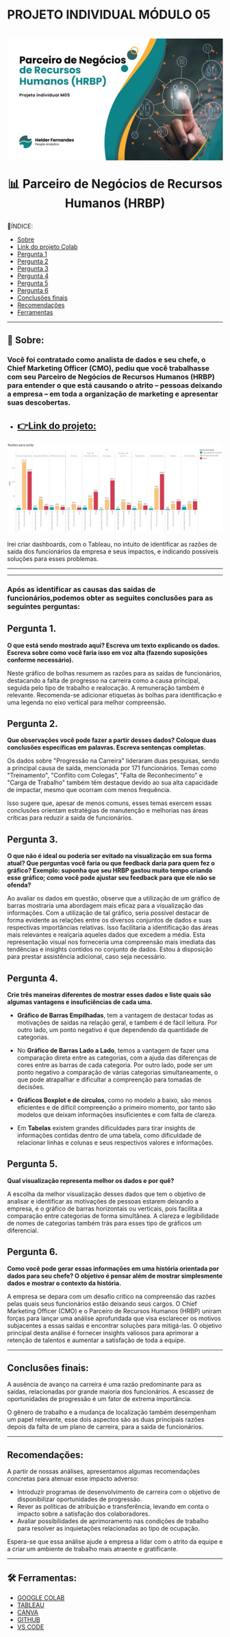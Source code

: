 # PROJETO INDIVIDUAL MÓDULO 05
 <h1 align= "center"> 
    <img src= "PROJETO 05.png.png"/> 
<p> 📊 Parceiro de Negócios de Recursos Humanos (HRBP) </p>
</h1>

📃ÍNDICE:

* [Sobre](#-sobre)
* [Link do projeto Colab](#-link-do-projeto)
* [Pergunta 1](#-pergunta-1)
* [Pergunta 2](#-pergunta-2)
* [Pergunta 3](#-pergunta-3)
* [Pergunta 4](#-pergunta-4)
* [Pergunta 5](#-pergunta-5)
* [Pergunta 6](#-pergunta-6)
* [Conclusões finais](#-conclusões-finais)
* [Recomendações](#-recomendações)
* [Ferramentas](#-ferramentas)

***
## 📝 Sobre:
### Você foi contratado como analista de dados e seu chefe, o Chief Marketing Officer (CMO), pediu que você trabalhasse com seu Parceiro de **Negócios de Recursos Humanos (HRBP)** para entender o que está causando o atrito – pessoas deixando a empresa – em toda a organização de marketing e apresentar suas descobertas.


- ## [👉Link do projeto:](https://colab.research.google.com/drive/1id4kAq8vZl_tIGYnDqgI5wwDQ_rPnQrf#scrollTo=bAgJBZjKArwX)

<img src= "histograma 01.png.png"/>

Irei criar dashboards, com o Tableau, no intuito de identificar as
razões de saída dos funcionários da empresa e seus impactos, e indicando
possíveis soluções para esses problemas.

***
***

### Após as identificar as causas das saidas de funcionários,podemos obter as seguites conclusões para as seguintes perguntas:

## Pergunta 1.
**O que está sendo mostrado aqui? Escreva um texto explicando os dados. Escreva sobre como você faria isso em voz alta (fazendo suposições conforme necessário).**


Neste gráfico de bolhas resumem as razões para as saídas de funcionários, destacando a falta de progresso na carreira como a causa principal, seguida pelo tipo de trabalho e realocação. A remuneração também é relevante. Recomenda-se adicionar etiquetas às bolhas para identificação e uma legenda no eixo vertical para melhor compreensão. 


## Pergunta 2.
**Que observações você pode fazer a partir desses dados? Coloque duas conclusões específicas em palavras. Escreva sentenças completas.**

Os dados sobre "Progressão na Carreira" lideraram duas pesquisas, sendo a principal causa de saída, mencionada por 171 funcionários. Temas como "Treinamento", "Conflito com Colegas", "Falta de Reconhecimento" e "Carga de Trabalho" também têm destaque devido ao sua alta capacidade de impactar, mesmo que ocorram com menos frequência. 

Isso sugere que, apesar de menos comuns, esses temas exercem essas conclusões orientam estratégias de manutenção e melhorias nas áreas críticas para reduzir a saída de funcionários.

## Pergunta 3.
**O que não é ideal ou poderia ser evitado na visualização em sua forma atual? Que perguntas você faria ou que feedback daria para quem fez o gráfico? Exemplo: suponha que seu HRBP gastou muito tempo criando esse gráfico; como você pode ajustar seu feedback para que ele não se ofenda?**

Ao avaliar os dados em questão, observe que a utilização de um gráfico de barras mostraria uma abordagem mais eficaz para a visualização das informações. Com a utilização de tal gráfico, seria possível destacar de forma evidente as relações entre os diversos conjuntos de dados e suas respectivas importâncias relativas. Isso facilitaria a identificação das áreas mais relevantes e realçaria aqueles dados que excedem a média. Esta representação visual nos forneceria uma compreensão mais imediata das tendências e insights contidos no conjunto de dados. Estou à disposição para prestar assistência adicional, caso seja necessário.

## Pergunta 4.
**Crie três maneiras diferentes de mostrar esses dados e liste quais são algumas vantagens e insuficiências de cada uma.**

- **Gráfico de Barras Empilhadas**, tem a vantagem de destacar todas as motivações 
de saidas na relação geral, e tambem é de fácil leitura.
Por outro lado, um ponto negativo é que dependendo da quantidade de categorias.

- No **Gráfico de Barras Lado a Lado**, temos a vantagem de fazer uma comparação direta entre as categorias, com a ajuda das diferenças de cores entre as barras de cada categoria. Por outro lado, pode ser um ponto negativo a comparação de várias categorias simultaneamente, o que pode atrapalhar e dificultar a compreenção para tomadas de decisões. 

- **Gráficos Boxplot e de circulos**, como no modelo a baixo, são menos eficientes e de difícil compreenção a primeiro momento, por tanto são modelos que deixam informações insuficientes e com falta de clareza.

- Em **Tabelas** existem grandes dificuldades para tirar insights de informações contidas dentro de uma tabela, como dificuldade de relacionar linhas e colunas e seus respectivos valores e informações.

## Pergunta 5.
**Qual visualização representa melhor os dados e por quê?**

A escolha da melhor visualização desses dados que tem o objetivo de analisar e identificar as motivações de pessoas estarem deixando a empresa, é o gráfico de barras horizontais ou verticais, pois facilita a comparação entre categorias de 
forma simultânea. 
A clareza e legibilidade de nomes de categorias também trás para esses tipo de gráficos um diferencial.

## Pergunta 6.
**Como você pode gerar essas informações em uma história orientada por dados
para seu chefe? O objetivo é pensar além de mostrar simplesmente dados e mostrar
o contexto da história.**

A empresa se depara com um desafio crítico na compreensão das razões pelas quais seus funcionários estão deixando seus cargos. O Chief Marketing Officer (CMO) e o Parceiro de Recursos Humanos (HRBP) uniram forças para lançar uma análise aprofundada que visa esclarecer os motivos subjacentes a essas saídas e encontrar soluções para mitigá-las. 
O objetivo principal desta análise é fornecer insights valiosos para aprimorar a retenção de talentos e aumentar a satisfação de toda a equipe.

---

## **Conclusões finais:**
A ausência de avanço na carreira é uma razão predominante para as saídas, relacionadas por grande maioria dos funcionários. A escassez de oportunidades de progressão é um fator de extrema importância.

O gênero de trabalho e a mudança de localização também desempenham um papel relevante, esse dois aspectos são as duas principais razões depois da falta de um plano de carreira, para a saida de funcionários. 
***
## **Recomendações:**
A partir de nossas análises, apresentamos algumas recomendações concretas para atenuar esse impacto adverso:

- Introduzir programas de desenvolvimento de carreira com o objetivo de disponibilizar oportunidades de progressão.
- Rever as políticas de atribuição e transferência, levando em conta o impacto sobre a satisfação dos colaboradores.
- Avaliar possibilidades de aprimoramento nas condições de trabalho para resolver as inquietações relacionadas ao tipo de ocupação.

Espera-se que essa análise ajude a empresa a lidar com o atrito da equipe e a criar um ambiente de trabalho mais atraente e gratificante.
***
## 🛠️ Ferramentas:
- [GOOGLE COLAB](https://colab.research.google.com/)
- [TABLEAU](https://www.tableau.com/pt-br/community/public)
- [CANVA](https://www.canva.com/)
- [GITHUB](https://github.com/)
- [VS CODE](https://code.visualstudio.com/)